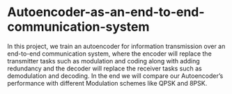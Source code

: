 # Autoencoder-as-an-end-to-end-communication-system
In this project, we train an autoencoder for information transmission over an end-to-end communication system, where the encoder will  replace the transmitter tasks such as modulation and coding along with adding redundancy and  the decoder will replace the receiver tasks such as demodulation and decoding. In the end we will compare our Autoencoder’s performance with different Modulation schemes like QPSK and 8PSK.
